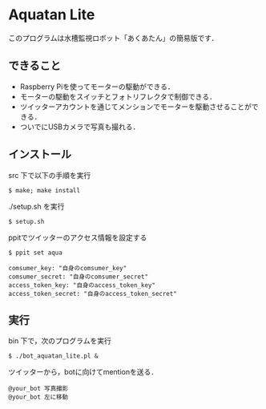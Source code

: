 Aquatan Lite
==============

このプログラムは水槽監視ロボット「あくあたん」の簡易版です．

できること
---------

* Raspberry Piを使ってモーターの駆動ができる．
* モーターの駆動をスイッチとフォトリフレクタで制御できる．
* ツイッターアカウントを通じてメンションでモーターを駆動させることができる．
* ついでにUSBカメラで写真も撮れる．

インストール
---------

src 下で以下の手順を実行
```
$ make; make install
```

./setup.sh を実行
```
$ setup.sh
```

ppitでツイッターのアクセス情報を設定する
```
$ ppit set aqua

comsumer_key: "自身のcomsumer_key"
comsumer_secret: "自身のcomsumer_secret"
access_token_key: "自身のaccess_token_key"
access_token_secret: "自身のaccess_token_secret"
```

実行
------
bin 下で，次のプログラムを実行
```
$ ./bot_aquatan_lite.pl &
```

ツイッターから，botに向けてmentionを送る．
```
@your_bot 写真撮影
@your_bot 左に移動
```
